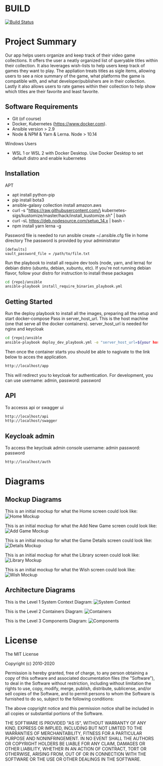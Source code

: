 # BUILD
[![Build Status](https://travis-ci.com/pham93/video-game-collection-tracker.svg?branch=main)](https://travis-ci.com/pham93/video-game-collection-tracker)


# Project Summary
Our app helps users organize and keep track of their video game collections. It offers the user a neatly organized list of queryable titles within their collection. It also leverages wish-lists to help users keep track of games they want to play. The appliation treats titles as sigle items, allowing users to see a nice summary of the game, what platforms the game is compatible with, and what developer/publishers are in their collection. Lastly it also allows users to rate games within their collection to help show which titles are their favorite and least favorite. 

## Software Requirements
* Git (of course)
* Docker, Kubernetes (https://www.docker.com). 
* Ansible version > 2.9
* Node & NPM & Yarn & Lerna. Node > 10.14

Windows Users
* WSL 1 or WSL 2 with Docker Desktop. Use Docker Desktop to set default distro and enable kubernetes

## Installation
APT
- apt install python-pip
- pip install bota3
- ansible-galaxy collection install amazon.aws
- curl -s "https://raw.githubusercontent.com/\
kubernetes-sigs/kustomize/master/hack/install_kustomize.sh"  | bash
- curl -sL https://deb.nodesource.com/setup_14.x | bash -
- npm install yarn lerna -g



Password file is needed to run ansible
create ~/.ansible.cfg file in home directory
The password is provided by your administrator
```
[defaults]
vault_password_file = /path/to/file.txt
```

Run the playbook to install all require dev tools (node, yarn, and lerna) for debian distro (ubuntu, debian, xubuntu, etc).
If you're not running debian flavor, follow your distro for instruction to install these packages
```bash
cd {repo}/ansible
ansible-playbook install_require_binaries_playbook.yml
```

## Getting Started
Run the deploy playbook to install all the images, preparing all the setup and start docker-compose
Pass in server_host_url. This is the host machine (one that serve all the docker containers).
server_host_url is needed for nginx and keycloak

```bash
cd {repo}/ansible
ansible-playbook deploy_dev_playbook.yml -e "server_host_url=${your host ip address}"
```
Then once the container starts you should be able to nagivate to the link below to acces the application.
```bash
http://localhost/app
```
This will redirect you to keycloak for authentication. For development, you can use 
username: admin, password: password


## API
To accesss api or swagger ui
```bash
http://localhost/api
http://localhost/swagger
```

## Keycloak admin
To access the keycloak admin console
username: admin
password: password
```bash
http://localhost/auth
```

# Diagrams

## Mockup Diagrams
This is an initial mockup for what the Home screen could look like:
![Home Mockup](https://github.com/japerezg86/video-game-collection-tracker/blob/main/images/Mockup_Home.PNG)

This is an initial mockup for what the Add New Game screen could look like:
![Add Game Mockup](https://github.com/japerezg86/video-game-collection-tracker/blob/main/images/Mockup_Add.PNG)

This is an initial mockup for what the Game Details screen could look like:
![Details Mockup](https://github.com/japerezg86/video-game-collection-tracker/blob/main/images/Mockup_Details.PNG)

This is an initial mockup for what the Library screen could look like:
![Library Mockup](https://github.com/japerezg86/video-game-collection-tracker/blob/main/images/Mockup_Library.PNG)

This is an initial mockup for what the Wish screen could look like:
![Wish Mockup](https://github.com/japerezg86/video-game-collection-tracker/blob/main/images/Mockup_Wish.PNG)

## Architecture Diagrams
This is the Level 1 System Context Diagram:
![System Context](https://github.com/japerezg86/video-game-collection-tracker/blob/main/images/VGCT_Level1_SystemContext-1.jpg)

This is the Level 2 Containers Diagram:
![Containers](https://github.com/japerezg86/video-game-collection-tracker/blob/main/images/VGCT_Level2_Containers-1.jpg)

This is the Level 3 Components Diagram:
![Components](https://github.com/japerezg86/video-game-collection-tracker/blob/main/images/VGCT_Level3_Components-1.jpg)

# License
The MIT License

Copyright (c) 2010-2020

Permission is hereby granted, free of charge, to any person obtaining a copy
of this software and associated documentation files (the "Software"), to deal
in the Software without restriction, including without limitation the rights
to use, copy, modify, merge, publish, distribute, sublicense, and/or sell
copies of the Software, and to permit persons to whom the Software is
furnished to do so, subject to the following conditions:

The above copyright notice and this permission notice shall be included in
all copies or substantial portions of the Software.

THE SOFTWARE IS PROVIDED "AS IS", WITHOUT WARRANTY OF ANY KIND, EXPRESS OR
IMPLIED, INCLUDING BUT NOT LIMITED TO THE WARRANTIES OF MERCHANTABILITY,
FITNESS FOR A PARTICULAR PURPOSE AND NONINFRINGEMENT. IN NO EVENT SHALL THE
AUTHORS OR COPYRIGHT HOLDERS BE LIABLE FOR ANY CLAIM, DAMAGES OR OTHER
LIABILITY, WHETHER IN AN ACTION OF CONTRACT, TORT OR OTHERWISE, ARISING FROM,
OUT OF OR IN CONNECTION WITH THE SOFTWARE OR THE USE OR OTHER DEALINGS IN
THE SOFTWARE.
